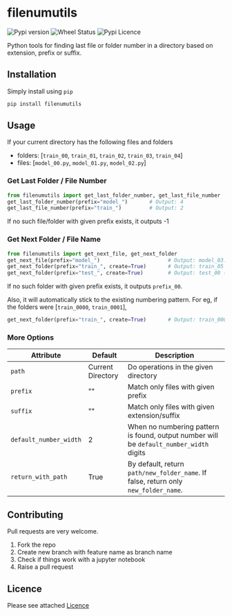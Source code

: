 # filenumutils

![Pypi version](https://img.shields.io/pypi/v/filenumutils)
![Wheel Status](https://img.shields.io/pypi/wheel/filenumutils)
![Pypi Licence](https://img.shields.io/pypi/l/filenumutils)

Python tools for finding last file or folder number in a directory based on extension, prefix or suffix.

## Installation

Simply install using `pip`

```sh
pip install filenumutils
```

## Usage

If your current directory has the following files and folders

- folders: [`train_00`, `train_01`, `train_02`, `train_03`, `train_04`]
- files: [`model_00.py`, `model_01.py`, `model_02.py`]

### Get Last Folder / File Number

```python
from filenumutils import get_last_folder_number, get_last_file_number
get_last_folder_number(prefix="model_")       # Output: 4
get_last_file_number(prefix="train_")         # Output: 2
```

If no such file/folder with given prefix exists, it outputs -1

### Get Next Folder / File Name

```python
from filenumutils import get_next_file, get_next_folder
get_next_file(prefix="model_")                      # Output: model_03.py
get_next_folder(prefix="train_", create=True)       # Output: train_05 (Folder is created)
get_next_folder(prefix="test_", create=True)        # Output: test_00 (Folder is created)
```

If no such folder with given prefix exists, it outputs `prefix_00`. 

Also, it will automatically stick to the existing numbering pattern. 
For eg, if the folders were [`train_0000`, `train_0001`], 
```python
get_next_folder(prefix="train_", create=True)       # Output: train_0000 (Folder is created)
``` 

### More Options

| Attribute | Default | Description |
| --- | --- | --- |
| `path` | Current Directory | Do operations in the given directory |
| `prefix` | "" | Match only files with given prefix |
| `suffix` | "" | Match only files with given extension/suffix |
| `default_number_width` | 2 | When no numbering pattern is found, output number will be `default_number_width` digits |
| `return_with_path` | True | By default, return `path/new_folder_name`. If false, return only `new_folder_name`.  |

## Contributing

Pull requests are very welcome.

1. Fork the repo
1. Create new branch with feature name as branch name
1. Check if things work with a jupyter notebook
1. Raise a pull request

## Licence

Please see attached [Licence](LICENCE) 